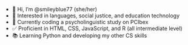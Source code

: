 - 👋 Hi, I’m @smileyblue77 (she/her)
- 👀 Interested in languages, social justice, and education technology
- 🌱 Currently coding a psycholinguistic study on PCIbex
- ✅ Proficient in HTML, CSS, JavaScript, and R (all intermediate level)
- 📚 Learning Python and developing my other CS skills

<!---
smileyblue77/smileyblue77 is a ✨ special ✨ repository because its `README.md` (this file) appears on your GitHub profile.
You can click the Preview link to take a look at your changes.
--->
